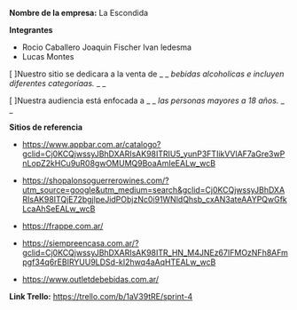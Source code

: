 **Nombre de la empresa:** La Escondida 

**Integrantes**

- Rocio Caballero
Joaquin Fischer
Ivan ledesma 
- Lucas Montes



[ ]Nuestro sitio se dedicara a la venta de _ _ _bebidas alcoholicas e incluyen diferentes categoríaas._ _ _

[ ]Nuestra audiencia está enfocada a _ _ _las personas mayores a 18 años._ _ _

**Sitios de referencia**
- https://www.appbar.com.ar/catalogo?gclid=Cj0KCQjwssyJBhDXARIsAK98ITRIU5_yunP3FTIikVVlAF7aGre3wPnLopZ2kHCu9uR08gwOMUMQ9BoaAmIeEALw_wcB

- https://shopalonsoguerrerowines.com/?utm_source=google&utm_medium=search&gclid=Cj0KCQjwssyJBhDXARIsAK98ITQjE72bgjlpeJidPObjzNc0i91WNldQhsb_cxAN3ateAAYPQwGfkLcaAhSeEALw_wcB

- https://frappe.com.ar/

- https://siempreencasa.com.ar/?gclid=Cj0KCQjwssyJBhDXARIsAK98ITR_HN_M4JNEz67IFMOzNFh8AFmpgf34q6rEBIRYUU9LDSd-kI2hwq4aAqHTEALw_wcB
                               
- https://www.outletdebebidas.com.ar/


**Link Trello:**
 https://trello.com/b/1aV39tRE/sprint-4
